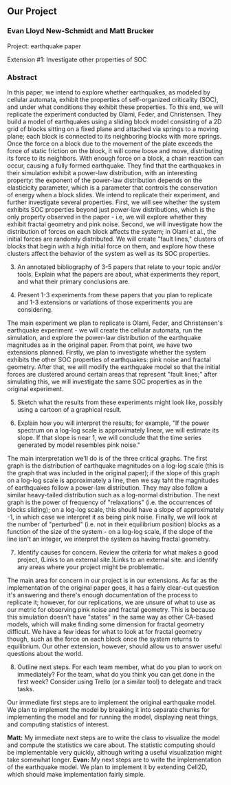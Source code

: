 ## Our Project
### Evan Lloyd New-Schmidt and Matt Brucker

Project: earthquake paper

Extension #1: Investigate other properties of SOC


### Abstract

In this paper, we intend to explore whether earthquakes, as modeled by cellular automata, exhibit the properties of self-organized criticality (SOC), and under what conditions they exhibit these properties. To this end, we will replicate the experiment conducted by Olami, Feder, and Christensen. They build a model of earthquakes using a sliding block model consisting of a 2D grid of blocks sitting on a fixed plane and attached via springs to a moving plane; each block is connected to its neighboring blocks with more springs. Once the force on a block due to the movement of the plate exceeds the force of static friction on the block, it will come loose and move, distributing its force to its neighbors. With enough force on a block, a chain reaction can occur, causing a fully formed earthquake. They find that the earthquakes in their simulation exhibit a power-law distribution, with an interesting property: the exponent of the power-law distribution depends on the elasticicity parameter, which is a parameter that controls the conservation of energy when a block slides. We intend to replicate their experiment, and further investigate several properties. First, we will see whether the system exhibits SOC properties beyond just power-law distributions, which is the only property observed in the paper - i.e, we will explore whether they exhibit fractal geometry and pink noise. Second, we will investigate how the distribution of forces on each block affects the system; in Olami et al., the initial forces are randomly distributed. We will create "fault lines," clusters of blocks that begin with a high initial force on them, and explore how these clusters affect the behavior of the system as well as its SOC properties.

3) An annotated bibliography of 3-5 papers that relate to your topic and/or tools.  Explain what the papers are about, what experiments they report, and what their primary conclusions are.

4) Present 1-3 experiments from these papers that you plan to replicate and 1-3 extensions or variations of those experiments you are considering.

The main experiment we plan to replicate is Olami, Feder, and Christensen's earthquake experiment - we will create the cellular automata, run the simulation, and explore the power-law distribution of the earthquake magnitudes as in the original paper. From that point, we have two extensions planned. Firstly, we plan to investigate whether the system exhibits the other SOC properties of earthquakes: pink noise and fractal geometry. After that, we will modify the earthquake model so that the initial forces are clustered around certain areas that represent "fault lines;" after simulating this, we will investigate the same SOC properties as in the original experiment.

5) Sketch what the results from these experiments might look like, possibly using a cartoon of a graphical result.

6) Explain how you will interpret the results; for example, "If the power spectrum on a log-log scale is approximately linear, we will estimate its slope.  If that slope is near 1, we will conclude that the time series generated by model resembles pink noise."

The main interpretation we'll do is of the three critical graphs. The first graph is the distribution of earthquake magnitudes on a log-log scale (this is the graph that was included in the original paper); if the slope of this graph on a log-log scale is approximately a line, then we say taht the magnitudes of earthquakes follow a power-law distribution. They may also follow a similar heavy-tailed distribution such as a log-normal distribution. The next graph is the power of frequency of "relaxations" (i.e. the occurrences of blocks sliding); on a log-log scale, this should have a slope of approximately -1, in which case we interpret it as being pink noise. Finally, we will look at the number of "perturbed" (i.e. not in their equilibrium position) blocks as a function of the size of the system - on a log-log scale, if the slope of the line isn't an integer, we interpret the system as having fractal geometry.

7) Identify causes for concern.  Review the criteria for what makes a good project, (Links to an external site.)Links to an external site. and identify any areas where your project might be problematic.

The main area for concern in our project is in our extensions. As far as the implementation of the original paper goes, it has a fairly clear-cut question it's answering and there's enough documentation of the process to replicate it; however, for our replications, we are unsure of what to use as our metric for observing pink noise and fractal geometry. This is because this simulation doesn't have "states"  in the same way as other CA-based models, which will make finding some dimension for fractal geometry difficult. We have a few ideas for what to look at for fractal geometry though, such as the force on each block once the system returns to equilibrium. Our other extension, however, should allow us to answer useful questions about the world.

8) Outline next steps.  For each team member, what do you plan to work on immediately?  For the team, what do you think you can get done in the first week?  Consider using Trello (or a similar tool) to delegate and track tasks.

Our immediate first steps are to implement the original earthquake model. We plan to implement the model by breaking it into separate chunks for implementing the model and for running the model, displaying neat things, and computing statistics of interest.

**Matt:** My immediate next steps are to write the class to visualize the model and compute the statistics we care about. The statistic computing should be implementable very quickly, although writing a useful visualization might take somewhat longer.
**Evan:** My next steps are to write the implementation of the earthquake model. We plan to implement it by extending Cell2D, which should make implementation fairly simple.
